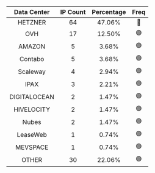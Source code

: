 | Data Center | IP Count | Percentage | Freq |
|:------------:|:--------:|:-----------:|:-----:|
| HETZNER | 64 | 47.06% | 🔴 |
| OVH | 17 | 12.50% | 🟢 |
| AMAZON | 5 | 3.68% | 🟢 |
| Contabo | 5 | 3.68% | 🟢 |
| Scaleway | 4 | 2.94% | 🟢 |
| IPAX | 3 | 2.21% | 🟢 |
| DIGITALOCEAN | 2 | 1.47% | 🟢 |
| HIVELOCITY | 2 | 1.47% | 🟢 |
| Nubes | 2 | 1.47% | 🟢 |
| LeaseWeb | 1 | 0.74% | 🟢 |
| MEVSPACE | 1 | 0.74% | 🟢 |
| OTHER | 30 | 22.06% | 🟢 |